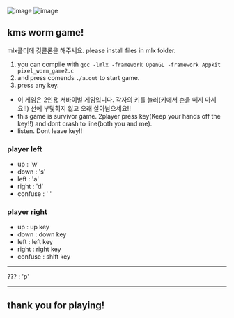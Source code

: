 ![image](https://user-images.githubusercontent.com/74590585/116998300-f370ac00-ad18-11eb-94a2-1e299980ed09.png) 
![image](https://user-images.githubusercontent.com/74590585/116998387-1bf8a600-ad19-11eb-8e84-0433b94d5017.png)
## kms worm game!

mlx폴더에 깃클론을 해주세요.
please install files in mlx folder.

1. you can compile with `gcc -lmlx -framework OpenGL -framework Appkit pixel_worm_game2.c`
2. and press comends `./a.out` to start game.
3. press any key.

- 이 게임은 2인용 서바이벌 게임입니다. 각자의 키를 눌러(키에서 손을 떼지 마세요!!) 선에 부딪히지 않고 오래 살아남으세요!!
- this game is survivor game. 2player press key(Keep your hands off the key!!) and dont crash to line(both you and me).
- listen. Dont leave key!!

### player left
- up : 'w'
- down : 's'
- left : 'a'
- right : 'd'
- confuse : ' '

### player right
- up : up key
- down : down key
- left : left key
- right : right key
- confuse : shift key

___

??? : 'p'

___

## thank you for playing!
